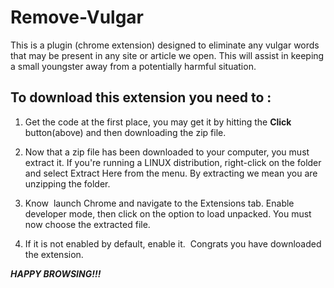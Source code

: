 # Remove-Vulgar
This is a plugin (chrome extension) designed to eliminate any vulgar words that may be present in any site or article we open. This will assist in keeping a small youngster away from a potentially harmful situation.

## To download this extension you need to :

1. Get the code at the first place, you may get it by hitting the **Click** button(above) and then downloading the zip file.

2. Now that a zip file has been downloaded to your computer, you must extract it. If you're running a LINUX distribution, right-click on the folder and select Extract Here from the menu. By extracting we mean you are unzipping the folder.

3. Know  launch Chrome and navigate to the Extensions tab. Enable developer mode, then click on the option to load unpacked. You must now choose the extracted file. 

4. If it is not enabled by default, enable it.  Congrats you have downloaded the extension.







***HAPPY BROWSING!!!***
